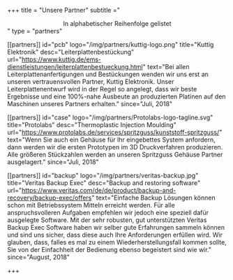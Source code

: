 +++
title = "Unsere Partner"
subtitle ="<center>In alphabetischer Reihenfolge gelistet</center>"
type = "partners"

[[partners]]
id="pcb"
logo="/img/partners/kuttig-logo.png"
title="Kuttig Elektronik"
desc="Leiterplattenbestückung"
url="https://www.kuttig.de/ems-dienstleistungen/leiterplattenbestueckung.html"
text="Bei allen Leiterplattenanfertigungen und Bestückungen wenden wir uns erst an unseren vertrauensvollen Partner, Kuttig Elektronik. Unser Leiterplattenentwurf wird in der Regel so angelegt, dass wir beste Ergebnisse und eine 100%-nahe Ausbeute an produzierten Platinen auf den Maschinen unseres Partners erhalten."
since="Juli, 2018"

[[partners]]
id="case"
logo="/img/partners/Protolabs-logo-tagline.svg"
title="Protolabs"
desc="Thermoplastic Injection Moulding"
url="https://www.protolabs.de/services/spritzguss/kunststoff-spritzguss/"
text="Wenn Sie auch ein Gehäuse für Ihr eingebettes System anfordern, dann werden wir die ersten Prototypen im 3D Druckverfahren produzieren. Alle größeren Stückzahlen werden an unseren Spritzguss Gehäuse Partner ausgelagert."
since="Juli, 2018"

[[partners]]
id="backup"
logo="/img/partners/veritas-backup.jpg"
title="Veritas Backup Exec"
desc="Backup and restoring software"
url="https://www.veritas.com/de/de/product/backup-and-recovery/backup-exec/offers"
text="Einfache Backup Lösungen können schon mit Betriebssystem Mitteln erreicht werden. Für alle anspruchsvolleren Aufgaben empfehlen wir jedoch eine speziell dafür ausgelegte Software. Mit der sehr robusten, gut unterstützten Veritas Backup Exec Software haben wir selber gute Erfahrungen sammeln können und sind uns sicher, dass diese auch Ihre Anforderungen erfüllen wird. Wir glauben, dass, falles es mal zu einem Wiederherstellungsfall kommen sollte, Sie von der Einfachheit der Bedienung ebenso begeistert sind wie wir."
since="August, 2018"

+++
